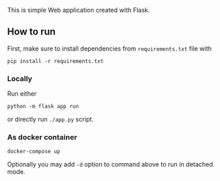 
This is simple Web application created with Flask.

## How to run
First, make sure to install dependencies from `requirements.txt` file with
```
pip install -r requirements.txt
```

### Locally
Run either
```
python -m flask app run
```
or directly run `./app.py` script.

### As docker container
```
docker-compose up
```
Optionally you may add `-d` option to command above to run in detached mode.
